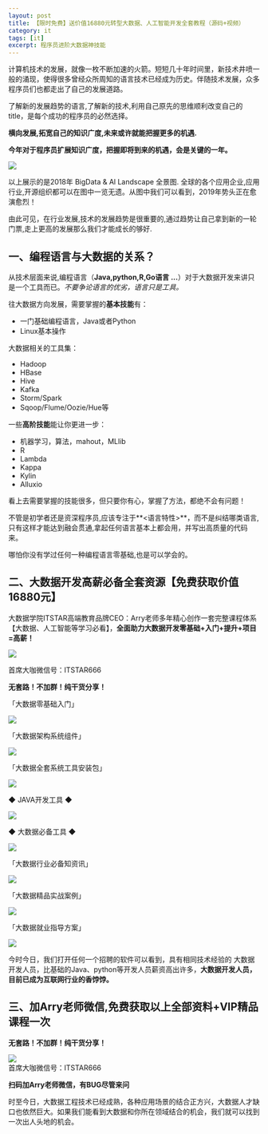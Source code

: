 ```yaml
---
layout: post
title: 【限时免费】送价值16880元转型大数据、人工智能开发全套教程（源码+视频）
category: it
tags: [it]
excerpt: 程序员进阶大数据神技能
---
```


计算机技术的发展，就像一枚不断加速的火箭。短短几十年时间里，新技术井喷一般的涌现，使得很多曾经众所周知的语言技术已经成为历史。伴随技术发展，众多程序员们也都走出了自己的发展道路。

了解新的发展趋势的语言,了解新的技术,利用自己原先的思维顺利改变自己的title，是每个成功的程序员的必然选择。

**横向发展,拓宽自己的知识广度,未来或许就能把握更多的机遇.**

**今年对于程序员扩展知识广度，把握即将到来的机遇，会是关键的一年。**

![](/assets/images/2019/it/bigdata13.png)

以上展示的是2018年 BigData & Al Landscape 全景图. 全球的各个应用企业,应用行业,开源组织都可以在图中一览无遗。从图中我们可以看到，2019年势头正在愈演愈烈！

由此可见，在行业发展,技术的发展趋势是很重要的,通过趋势让自己拿到新的一轮门票,走上更高的发展那么我们才能成长的够好.

##  一、编程语言与大数据的关系？

从技术层面来说,编程语言（**Java,python,R,Go语言 ...**）对于大数据开发来讲只是一个工具而已。*不要争论语言的优劣，语言只是工具。*

往大数据方向发展，需要掌握的**基本技能**有：

- 一门基础编程语言，Java或者Python  
- Linux基本操作

大数据相关的工具集：

- Hadoop
- HBase
- Hive
- Kafka
- Storm/Spark
- Sqoop/Flume/Oozie/Hue等

一些**高阶技能**能让你更进一步：

- 机器学习，算法，mahout，MLlib
- R
- Lambda
- Kappa
- Kylin
- Alluxio


看上去需要掌握的技能很多，但只要你有心，掌握了方法，都绝不会有问题！

不管是初学者还是资深程序员,应该专注于**<语言特性>**，而不是纠结哪类语言,只有这样才能达到融会贯通,拿起任何语言基本上都会用，并写出高质量的代码来。

哪怕你没有学过任何一种编程语言零基础,也是可以学会的。

## 二、大数据开发高薪必备全套资源【免费获取价值16880元】

大数据学院ITSTAR高端教育品牌CEO：Arry老师多年精心创作一套完整课程体系【大数据、人工智能等学习必看】，**全面助力大数据开发零基础+入门+提升+项目=高薪！**

![](/assets/images/2019/it/bigdata02.jpg)

首席大咖微信号：ITSTAR666

**无套路！不加群！纯干货分享！**


「大数据零基础入门」

![](/assets/images/2019/it/bigdata03.jpg)

「大数据架构系统组件」

![](/assets/images/2019/it/bigdata04.jpg)


「大数据全套系统工具安装包」

![](/assets/images/2019/it/bigdata05.gif)

◆ JAVA开发工具 ◆

![](/assets/images/2019/it/bigdata06.gif)

◆ 大数据必备工具 ◆

![](/assets/images/2019/it/bigdata07.gif)

「大数据行业必备知资讯」

![](/assets/images/2019/it/bigdata08.jpg)

「大数据精品实战案例」

![](/assets/images/2019/it/bigdata09.gif)

「大数据就业指导方案」

![](/assets/images/2019/it/bigdata10.jpg)

今时今日，我们打开任何一个招聘的软件可以看到，具有相同技术经验的 大数据开发人员，比基础的Java、python等开发人员薪资高出许多，**大数据开发人员，目前已成为互联网行业的香饽饽。**

##  三、加Arry老师微信,免费获取以上全部资料+VIP精品课程一次

**无套路！不加群！纯干货分享！**

![](/assets/images/2019/it/bigdata11.jpg)  
首席大咖微信号：ITSTAR666

**扫码加Arry老师微信，有BUG尽管来问**

时至今日，大数据工程技术已经成熟，各种应用场景的结合正方兴，大数据人才缺口也依然巨大。如果我们能看到大数据和你所在领域结合的机会，我们就可以找到一次出人头地的机会。